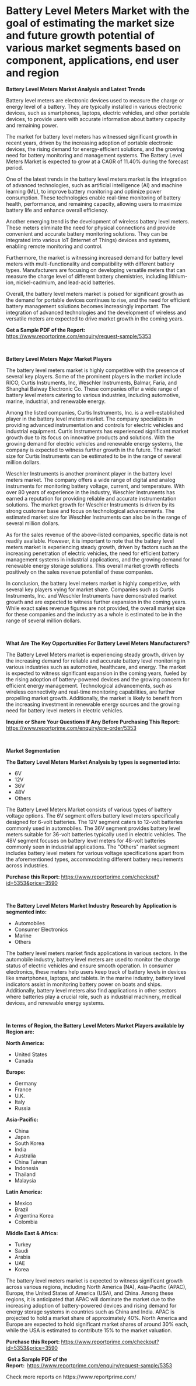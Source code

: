 <p><h1>Battery Level Meters Market with the goal of estimating the market size and future growth potential of various market segments based on component, applications, end user and region</h1></p><p><strong>Battery Level Meters Market Analysis and Latest Trends</strong></p>
<p><p>Battery level meters are electronic devices used to measure the charge or energy level of a battery. They are typically installed in various electronic devices, such as smartphones, laptops, electric vehicles, and other portable devices, to provide users with accurate information about battery capacity and remaining power.</p><p>The market for battery level meters has witnessed significant growth in recent years, driven by the increasing adoption of portable electronic devices, the rising demand for energy-efficient solutions, and the growing need for battery monitoring and management systems. The Battery Level Meters Market is expected to grow at a CAGR of 11.40% during the forecast period.</p><p>One of the latest trends in the battery level meters market is the integration of advanced technologies, such as artificial intelligence (AI) and machine learning (ML), to improve battery monitoring and optimize power consumption. These technologies enable real-time monitoring of battery health, performance, and remaining capacity, allowing users to maximize battery life and enhance overall efficiency.</p><p>Another emerging trend is the development of wireless battery level meters. These meters eliminate the need for physical connections and provide convenient and accurate battery monitoring solutions. They can be integrated into various IoT (Internet of Things) devices and systems, enabling remote monitoring and control.</p><p>Furthermore, the market is witnessing increased demand for battery level meters with multi-functionality and compatibility with different battery types. Manufacturers are focusing on developing versatile meters that can measure the charge level of different battery chemistries, including lithium-ion, nickel-cadmium, and lead-acid batteries.</p><p>Overall, the battery level meters market is poised for significant growth as the demand for portable devices continues to rise, and the need for efficient battery management solutions becomes increasingly important. The integration of advanced technologies and the development of wireless and versatile meters are expected to drive market growth in the coming years.</p></p>
<p><strong>Get a Sample PDF of the Report:&nbsp;</strong> <a href="https://www.reportprime.com/enquiry/request-sample/5353">https://www.reportprime.com/enquiry/request-sample/5353</a></p>
<p>&nbsp;</p>
<p><strong>Battery Level Meters Major Market Players</strong></p>
<p><p>The battery level meters market is highly competitive with the presence of several key players. Some of the prominent players in the market include RICO, Curtis Instruments, Inc, Weschler Instruments, Balmar, Faria, and Shanghai Baiway Electronic Co. These companies offer a wide range of battery level meters catering to various industries, including automotive, marine, industrial, and renewable energy.</p><p>Among the listed companies, Curtis Instruments, Inc. is a well-established player in the battery level meters market. The company specializes in providing advanced instrumentation and controls for electric vehicles and industrial equipment. Curtis Instruments has experienced significant market growth due to its focus on innovative products and solutions. With the growing demand for electric vehicles and renewable energy systems, the company is expected to witness further growth in the future. The market size for Curtis Instruments can be estimated to be in the range of several million dollars.</p><p>Weschler Instruments is another prominent player in the battery level meters market. The company offers a wide range of digital and analog instruments for monitoring battery voltage, current, and temperature. With over 80 years of experience in the industry, Weschler Instruments has earned a reputation for providing reliable and accurate instrumentation solutions. The market growth for Weschler Instruments is driven by its strong customer base and focus on technological advancements. The estimated market size for Weschler Instruments can also be in the range of several million dollars.</p><p>As for the sales revenue of the above-listed companies, specific data is not readily available. However, it is important to note that the battery level meters market is experiencing steady growth, driven by factors such as the increasing penetration of electric vehicles, the need for efficient battery management systems in industrial applications, and the growing demand for renewable energy storage solutions. This overall market growth reflects positively on the sales revenue potential of these companies.</p><p>In conclusion, the battery level meters market is highly competitive, with several key players vying for market share. Companies such as Curtis Instruments, Inc. and Weschler Instruments have demonstrated market growth and are expected to witness further expansion in the coming years. While exact sales revenue figures are not provided, the overall market size for these companies and the industry as a whole is estimated to be in the range of several million dollars.</p></p>
<p>&nbsp;</p>
<p><strong>What Are The Key Opportunities For Battery Level Meters Manufacturers?</strong></p>
<p><p>The Battery Level Meters market is experiencing steady growth, driven by the increasing demand for reliable and accurate battery level monitoring in various industries such as automotive, healthcare, and energy. The market is expected to witness significant expansion in the coming years, fueled by the rising adoption of battery-powered devices and the growing concern for efficient energy management. Technological advancements, such as wireless connectivity and real-time monitoring capabilities, are further propelling market growth. Additionally, the market is likely to benefit from the increasing investment in renewable energy sources and the growing need for battery level meters in electric vehicles.</p></p>
<p><strong>Inquire or Share Your Questions If Any Before Purchasing This Report:</strong> <a href="https://www.reportprime.com/enquiry/pre-order/5353">https://www.reportprime.com/enquiry/pre-order/5353</a></p>
<p>&nbsp;</p>
<p><strong>Market Segmentation</strong></p>
<p><strong>The Battery Level Meters Market Analysis by types is segmented into:</strong></p>
<p><ul><li>6V</li><li>12V</li><li>36V</li><li>48V</li><li>Others</li></ul></p>
<p><p>The Battery Level Meters Market consists of various types of battery voltage options. The 6V segment offers battery level meters specifically designed for 6-volt batteries. The 12V segment caters to 12-volt batteries commonly used in automobiles. The 36V segment provides battery level meters suitable for 36-volt batteries typically used in electric vehicles. The 48V segment focuses on battery level meters for 48-volt batteries commonly seen in industrial applications. The "Others" market segment includes battery level meters for various voltage specifications apart from the aforementioned types, accommodating different battery requirements across industries.</p></p>
<p><strong>Purchase this Report:&nbsp;</strong><a href="https://www.reportprime.com/checkout?id=5353&price=3590">https://www.reportprime.com/checkout?id=5353&price=3590</a></p>
<p>&nbsp;</p>
<p><strong>The Battery Level Meters Market Industry Research by Application is segmented into:</strong></p>
<p><ul><li>Automobiles</li><li>Consumer Electronics</li><li>Marine</li><li>Others</li></ul></p>
<p><p>The battery level meters market finds applications in various sectors. In the automobile industry, battery level meters are used to monitor the charge status of electric vehicles and ensure smooth operation. In consumer electronics, these meters help users keep track of battery levels in devices like smartphones, laptops, and tablets. In the marine industry, battery level indicators assist in monitoring battery power on boats and ships. Additionally, battery level meters also find applications in other sectors where batteries play a crucial role, such as industrial machinery, medical devices, and renewable energy systems.</p></p>
<p>&nbsp;</p>
<p><strong>In terms of Region, the Battery Level Meters Market Players available by Region are:</strong></p>
<p>
    <p> <strong> North America: </strong>
        <ul>
            <li>United States</li>
            <li>Canada</li>
        </ul>
        </p> 
    <p> <strong> Europe: </strong>
        <ul>
            <li>Germany</li>
            <li>France</li>
            <li>U.K.</li>
            <li>Italy</li>
            <li>Russia</li>
        </ul>
        </p> 
    <p> <strong> Asia-Pacific: </strong>
        <ul>
            <li>China</li>
            <li>Japan</li>
            <li>South Korea</li>
            <li>India</li>
            <li>Australia</li>
            <li>China Taiwan</li>
            <li>Indonesia</li>
            <li>Thailand</li>
            <li>Malaysia</li>
        </ul>
        </p> 
    <p> <strong> Latin America: </strong>
        <ul>
            <li>Mexico</li>
            <li>Brazil</li>
            <li>Argentina Korea</li>
            <li>Colombia</li>
        </ul>
        </p> 
    <p> <strong> Middle East & Africa: </strong>
        <ul>
            <li>Turkey</li>
            <li>Saudi</li>
            <li>Arabia</li>
            <li>UAE</li>
            <li>Korea</li>
        </ul>
    </p>
    </p>
<p><p>The battery level meters market is expected to witness significant growth across various regions, including North America (NA), Asia-Pacific (APAC), Europe, the United States of America (USA), and China. Among these regions, it is anticipated that APAC will dominate the market due to the increasing adoption of battery-powered devices and rising demand for energy storage systems in countries such as China and India. APAC is projected to hold a market share of approximately 40%. North America and Europe are expected to hold significant market shares of around 30% each, while the USA is estimated to contribute 15% to the market valuation.</p></p>
<p><strong>Purchase this Report: </strong><a href="https://www.reportprime.com/checkout?id=5353&price=3590">https://www.reportprime.com/checkout?id=5353&price=3590</a></p>
<p>&nbsp;<strong>Get a Sample PDF of the Report:&nbsp;&nbsp;</strong><a href="https://www.reportprime.com/enquiry/request-sample/5353">https://www.reportprime.com/enquiry/request-sample/5353</a></p>
<p><strong></strong></p>
<p>Check more reports on https://www.reportprime.com/</p>